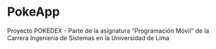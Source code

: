 # PokeApp
Proyecto POKEDEX - Parte de la asignatura "Programación Móvil" de la Carrera Ingeniería de Sistemas en la Universidad de Lima
